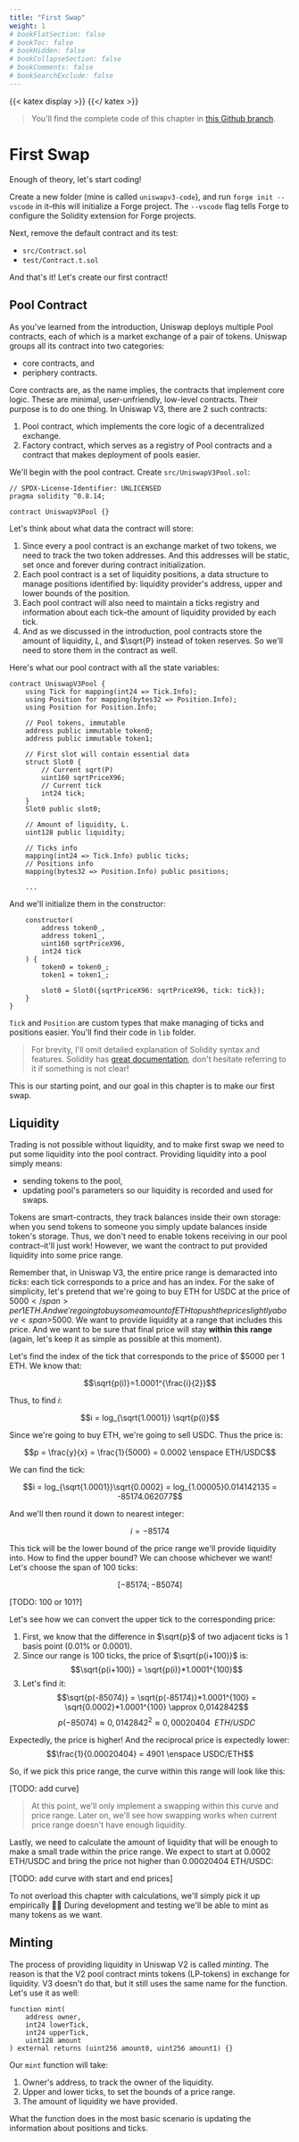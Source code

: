 ```yaml
---
title: "First Swap"
weight: 1
# bookFlatSection: false
# bookToc: false
# bookHidden: false
# bookCollapseSection: false
# bookComments: false
# bookSearchExclude: false
---
```


{{< katex display >}} {{</ katex >}}

> You'll find the complete code of this chapter in [this Github branch](https://github.com/Jeiwan/uniswapv3-code/tree/milestone_1).

# First Swap

Enough of theory, let's start coding!

Create a new folder (mine is called `uniswapv3-code`), and run `forge init --vscode` in it–this will initialize a Forge
project. The `--vscode` flag tells Forge to configure the Solidity extension for Forge projects.

Next, remove the default contract and its test:
- `src/Contract.sol`
- `test/Contract.t.sol`

And that's it! Let's create our first contract!

## Pool Contract

As you've learned from the introduction, Uniswap deploys multiple Pool contracts, each of which is a market exchange of
a pair of tokens. Uniswap groups all its contract into two categories:

- core contracts, and
- periphery contracts.

Core contracts are, as the name implies, the contracts that implement core logic. These are minimal, user-*un*friendly,
low-level contracts. Their purpose is to do one thing. In Uniswap V3, there are 2 such contracts:
1. Pool contract, which implements the core logic of a decentralized exchange.
1. Factory contract, which serves as a registry of Pool contracts and a contract that makes deployment of pools easier.

We'll begin with the pool contract. Create `src/UniswapV3Pool.sol`:

```solidity
// SPDX-License-Identifier: UNLICENSED
pragma solidity ^0.8.14;

contract UniswapV3Pool {}
```

Let's think about what data the contract will store:
1. Since every a pool contract is an exchange market of two tokens, we need to track the two token addresses. And this
addresses will be static, set once and forever during contract initialization.
1. Each pool contract is a set of liquidity positions, a data structure to manage positions identified by: liquidity
provider's address, upper and lower bounds of the position.
1. Each pool contract will also need to maintain a ticks registry and information about each tick–the amount of liquidity
provided by each tick.
1. And as we discussed in the introduction, pool contracts store the amount of liquidity, $L$, and $\sqrt{P} instead of
token reserves. So we'll need to store them in the contract as well.

Here's what our pool contract with all the state variables:

```solidity
contract UniswapV3Pool {
    using Tick for mapping(int24 => Tick.Info);
    using Position for mapping(bytes32 => Position.Info);
    using Position for Position.Info;

    // Pool tokens, immutable
    address public immutable token0;
    address public immutable token1;

    // First slot will contain essential data
    struct Slot0 {
        // Current sqrt(P)
        uint160 sqrtPriceX96;
        // Current tick
        int24 tick;
    }
    Slot0 public slot0;

    // Amount of liquidity, L.
    uint128 public liquidity;

    // Ticks info
    mapping(int24 => Tick.Info) public ticks;
    // Positions info
    mapping(bytes32 => Position.Info) public positions;

    ...
```

And we'll initialize them in the constructor:

```solidity
    constructor(
        address token0_,
        address token1_,
        uint160 sqrtPriceX96,
        int24 tick
    ) {
        token0 = token0_;
        token1 = token1_;

        slot0 = Slot0({sqrtPriceX96: sqrtPriceX96, tick: tick});
    }
}
```

`Tick` and `Position` are custom types that make managing of ticks and positions easier. You'll find their code in `lib`
folder.

> For brevity, I'll omit detailed explanation of Solidity syntax and features. Solidity has [great documentation](https://docs.soliditylang.org/en/latest/),
don't hesitate referring to it if something is not clear!

This is our starting point, and our goal in this chapter is to make our first swap.

## Liquidity
Trading is not possible without liquidity, and to make first swap we need to put some liquidity into the pool contract.
Providing liquidity into a pool simply means:
- sending tokens to the pool,
- updating pool's parameters so our liquidity is recorded and used for swaps.

Tokens are smart-contracts, they track balances inside their own storage: when you send tokens to someone you simply
update balances inside token's storage. Thus, we don't need to enable tokens receiving in our pool contract–it'll just
work! However, we want the contract to put provided liquidity into some price range.

Remember that, in Uniswap V3, the entire price range is demaracted into *ticks*: each tick corresponds to a price and has
an index. For the sake of simplicity, let's pretend that we're going to buy ETH for USDC at the price of <span>$5000</span>
per 1 ETH. And we're going to buy some amount of ETH to push the price slightly above <span>$5000</span>. We want
to provide liquidity at a range that includes this price. And we want to be sure that final price will stay **within this
range** (again, let's keep it as simple as possible at this moment).

Let's find the index of the tick that corresponds to the price of $5000 per 1 ETH. We know that:

$$\sqrt{p(i)}=1.0001^{\frac{i}{2}}$$

Thus, to find $i$:

$$i = log_{\sqrt{1.0001}} \sqrt{p(i)}$$

Since we're going to buy ETH, we're going to sell USDC. Thus the price is:

$$p = \frac{y}{x} = \frac{1}{5000} = 0.0002 \enspace ETH/USDC$$

We can find the tick:

$$i = log_{\sqrt{1.0001}}\sqrt{0.0002} = log_{1.00005}0.014142135 = -85174.062077$$

And we'll then round it down to nearest integer:

$$i = -85174$$

This tick will be the lower bound of the price range we'll provide liquidity into. How to find the upper bound? We can
choose whichever we want! Let's choose the span of 100 ticks:

$$[-85174;-85074]$$

[TODO: 100 or 101?]

Let's see how we can convert the upper tick to the corresponding price:
1. First, we know that the difference in $\sqrt{p}$ of two adjacent ticks is 1 basis point (0.01% or 0.0001).
1. Since our range is 100 ticks, the price of $\sqrt{p(i+100)}$ is:
$$\sqrt{p(i+100)} = \sqrt{p(i)}*1.0001^{100}$$
1. Let's find it:
$$\sqrt{p(-85074)} = \sqrt{p(-85174)}*1.0001^{100} = \sqrt{0.0002}*1.0001^{100} \approx 0,0142842$$
$$p(-85074) \approx 0,0142842^{2} \approx 0,00020404 \enspace ETH/USDC$$

Expectedly, the price is higher! And the reciprocal price is expectedly lower:
$$\frac{1}{0.00020404} = 4901 \enspace USDC/ETH$$

So, if we pick this price range, the curve within this range will look like this:

[TODO: add curve]

> At this point, we'll only implement a swapping within this curve and price range. Later on, we'll see how swapping works
when current price range doesn't have enough liquidity.

Lastly, we need to calculate the amount of liquidity that will be enough to make a small trade within the price range. We
expect to start at 0.0002 ETH/USDC and bring the price not higher than 0.00020404 ETH/USDC:

[TODO: add curve with start and end prices]

To not overload this chapter with calculations, we'll simply pick it up empirically 🤷‍♂️ During development and testing
we'll be able to mint as many tokens as we want.

## Minting

The process of providing liquidity in Uniswap V2 is called *minting*. The reason is that the V2 pool contract mints
tokens (LP-tokens) in exchange for liquidity. V3 doesn't do that, but it still uses the same name for the function. Let's
use it as well:

```solidity
function mint(
    address owner,
    int24 lowerTick,
    int24 upperTick,
    uint128 amount
) external returns (uint256 amount0, uint256 amount1) {}
```

Our `mint` function will take:
1. Owner's address, to track the owner of the liquidity.
1. Upper and lower ticks, to set the bounds of a price range.
1. The amount of liquidity we have provided.

What the function does in the most basic scenario is updating the information about positions and ticks.